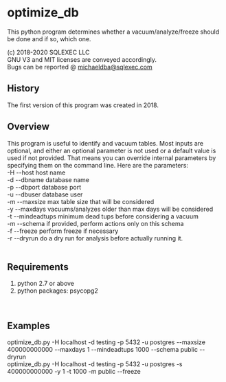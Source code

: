 # optimize_db

This python program determines whether a vacuum/analyze/freeze should be done and if so, which one.

(c) 2018-2020 SQLEXEC LLC
<br/>
GNU V3 and MIT licenses are conveyed accordingly.
<br/>
Bugs can be reported @ michaeldba@sqlexec.com


## History
The first version of this program was created in 2018.  

## Overview
This program is useful to identify and vacuum tables.  Most inputs are optional, and either an optional parameter is not used or a default value is used if not provided.  That means you can override internal parameters by specifying them on the command line.  Here are the parameters:
<br/>
-H --host     host name
<br/>
-d --dbname       database name
<br/>
-p --dbport       database port
<br/>
-u --dbuser       database user
<br/>
-m --maxsize      max table size that will be considered
<br/>
-y --maxdays      vacuums/analyzes older than max days will be considered
<br/>
-t --mindeadtups  minimum dead tups before considering a vacuum
<br/>
-m --schema       if provided, perform actions only on this schema
<br/>
-f --freeze       perform freeze if necessary
<br/>
-r --dryrun       do a dry run for analysis before actually running it.
<br/>
<br/>

## Requirements
1. python 2.7 or above
2. python packages: psycopg2
<br/>

## Examples
optimize_db.py -H localhost -d testing -p 5432 -u postgres --maxsize 400000000000 --maxdays 1 --mindeadtups 1000 --schema public --dryrun
<br/>
optimize_db.py -H localhost -d testing -p 5432 -u postgres -s 400000000000 -y 1 -t 1000 -m public --freeze
<br/>
